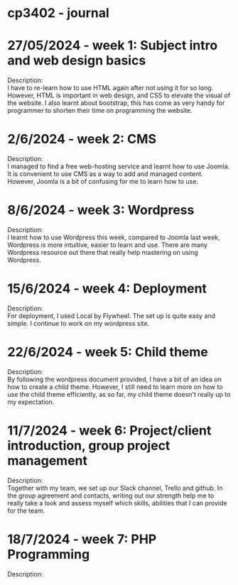 # cp3402 - journal
# 27/05/2024 - week 1: Subject intro and web design basics  

Description:  
I have to re-learn how to use HTML again after not using it for so long. However, HTML is important in web design, and CSS to elevate the visual of the website. I also learnt about bootstrap, this has come as very handy for programmer to shorten their time on programming the website.


# 2/6/2024 - week 2: CMS

Description:  
I managed to find a free web-hosting service and learnt how to use Joomla. It is convenient to use CMS as a way to add and managed content. However, Joomla is a bit of confusing for me to learn how to use.

# 8/6/2024 - week 3: Wordpress

Description:  
I learnt how to use Wordpress this week, compared to Joomla last week, Wordpress is more intuitive, easier to learn and use. There are many Wordpress resource out there that really help mastering on using Wordpress.

# 15/6/2024 - week 4: Deployment

Description:  
For deployment, I used Local by Flywheel. The set up is quite easy and simple. I continue to work on my wordpress site.

# 22/6/2024 - week 5: Child theme

Description:  
By following the wordpress document provided, I have a bit of an idea on how to create a child theme. However, I still need to learn more on how to use the child theme efficiently, as so far, my child theme doesn't really up to my expectation. 

# 11/7/2024 - week 6: Project/client introduction, group project management

Description:  
Together with my team, we set up our Slack channel, Trello and github. In the group agreement and contacts, writing out our strength help me to really take a look and assess myself which skills, abilities that I can provide for the team.

# 18/7/2024 - week 7: PHP Programming

Description:  

